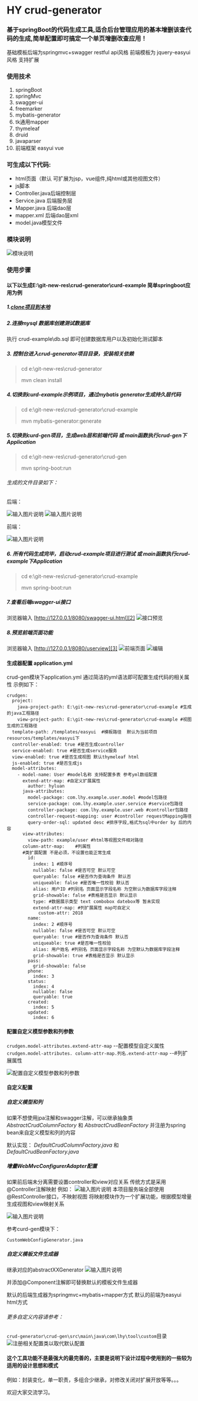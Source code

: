 #  **HY crud-generator**




### 基于springBoot的代码生成工具,适合后台管理应用的基本增删该查代码的生成,简单配置即可搞定一个单页增删改查应用！





基础模板后端为springmvc+swagger restful api风格
前端模板为 jquery-easyui风格
支持扩展

### 使用技术

 1. springBoot
 2. springMvc
 3. swagger-ui
 4. freemarker
 5. mybatis-generator
 6. tk通用mapper
 7. thymeleaf
 8. druid
 9. javaparser
 10. 前端框架 easyui vue



### 可生成以下代码:

 - html页面（默认 可扩展为jsp，vue组件,纯html或其他视图文件）
 - js脚本
 - Controller.java后端控制层
 - Service.java 后端服务层
 - Mapper.java 后端dao层
 - mapper.xml 后端dao层xml
 - model.java模型文件

### 模块说明
![模块说明](https://gitee.com/uploads/images/2018/0325/180653_28812020_1009390.png "屏幕截图.png")


### 使用步骤 
#### 以下以生成E:\git-new-res\crud-generator\curd-example 简单springboot应用为例

#####  1.[clone项目到本地][1]

#####  2.连接mysql 数据库创建测试数据库
执行 crud-example\db.sql
即可创建数据库用户以及初始化测试脚本

#####  3. 控制台进入crud-generator项目目录，安装相关依赖

 >   cd e:\git-new-res\crud-generator
 >
 >   mvn clean install

#####  4.切换到curd-example示例项目，通过mybatis generator生成持久层代码

> cd e:\git-new-res\crud-generator\crud-example
>
> mvn mybatis-generator:generate

#####  5.切换到curd-gen项目，生成web层和前端代码  或 main函数执行crud-gen下Application

> cd e:\git-new-res\crud-generator\crud-gen
>
> mvn spring-boot:run

###### 生成的文件目录如下：
后端：

![输入图片说明](https://gitee.com/uploads/images/2018/0325/185156_ccb73c2e_1009390.png "屏幕截图.png")
![输入图片说明](https://gitee.com/uploads/images/2018/0325/185243_e9ad48d9_1009390.png "屏幕截图.png")

前端：

![输入图片说明](https://gitee.com/uploads/images/2018/0325/185312_1795f415_1009390.png "屏幕截图.png")

#####  6. 所有代码生成完毕，启动crud-example项目进行测试 或 main函数执行crud-example下Application

> cd e:\git-new-res\crud-generator\crud-example
>
> mvn spring-boot:run

##### 7.查看后端swagger-ui接口
浏览器输入 [http://127.0.0.1/8080/swagger-ui.html][2]
![接口预览](https://gitee.com/uploads/images/2018/0325/183850_e6871dd8_1009390.png "屏幕截图.png")

##### 8.预览前端页面功能
浏览器输入 [http://127.0.0.1/8080/userview][3]
![前端页面](https://gitee.com/uploads/images/2018/0325/183941_1f3133be_1009390.png "屏幕截图.png")
![编辑](https://gitee.com/uploads/images/2018/0325/184030_17341461_1009390.png "屏幕截图.png")



####  生成器配置 application.yml
crud-gen模块下application.yml
通过简洁的yml语法即可配置生成代码的相关属性
示例如下：

```
crudgen:
  project:
    java-project-path: E:\git-new-res\crud-generator\crud-example #生成的java工程路径
    view-project-path: E:\git-new-res\crud-generator\crud-example #视图生成的工程路径
  template-path: /templates/easyui  #模板路径  默认为当前项目 resources/templates/easyui下
  controller-enabled: true #是否生成controller
  service-enabled: true #是否生成service服务
  view-enabled: true #是否生成视图 默认thymeleaf html
  js-enabled: true #是否生成js
  model-attributes:
    - model-name: User #model名称 支持配置多表 参考yml数组配置
      extend-attr-map: #自定义扩展属性
        author: hyluan
      java-attributes:
        model-package: com.lhy.example.user.model #model包路径
        service-package: com.lhy.example.user.service #service包路径
        controller-package: com.lhy.example.user.web #controller包路径
        controller-request-mapping: user #controller requestMapping路径
        query-order-sql: updated desc #排序字段,格式为sql中order by 后的内容
      view-attributes:
        view-path: example/user #html等视图文件相对路径
      column-attr-map:    #列属性
      #类扩展配置 不是必须，不设置也能正常生成
        id:
          index: 1 #顺序号
          nullable: false #是否可空 默认可空
          queryable: false #是否作为查询条件 默认否
          uniqueable: false #是否唯一性校验 默认否
          alias: 用户ID #列别名 页面显示字段名称 为空默认为数据库字段注释
          grid-showable: false #表格是否显示 默认显示
          type: #数据展示类型 text combobox datebox等 暂未实现
          extend-attr-map: #列扩展属性 map可自定义
            custom-attr: 2018
        name:
          index: 2 #顺序号
          nullable: false #是否可空 默认可空
          queryable: true #是否作为查询条件 默认否
          uniqueable: true #是否唯一性校验
          alias: 用户姓名 #列别名 页面显示字段名称 为空默认为数据库字段注释
          grid-showable: true #表格是否显示 默认显示
        pass:
          grid-showable: false
        phone:
          index: 3
        status:
          index: 4
          nullable: false
          queryable: true
        created:
          index: 5
        updated:
          index: 6
```


#### 配置自定义模型参数和列参数
`crudgen.model-attributes.extend-attr-map`
--配置模型自定义属性
`crudgen.model-attributes. column-attr-map.列名.extend-attr-map`
--#列扩展属性

![配置自定义模型参数和列参数](https://gitee.com/uploads/images/2018/0106/232651_8efacc5f_1009390.png "配置自定义模型参数和列参数.png")

#### 自定义配置
##### 自定义模型和列
如果不想使用jpa注解和swagger注解，可以继承抽象类 _AbstractCrudColumnFactory_  和  _AbstractCrudBeanFactory_ 并注册为spring bean来自定义模型和列的内容

默认实现： _DefaultCrudColumnFactory.java_ 
和           _DefaultCrudBeanFactory.java_ 

##### 增量WebMvcConfigurerAdapter配置
如果前后端未分离需要设置controller和view对应关系
传统方式是采用@Controller注解映射
例如：
![输入图片说明](https://gitee.com/uploads/images/2018/0325/190955_a616b290_1009390.png "屏幕截图.png")
本项目服务端全部使用@RestController接口，不映射视图
将映射模块作为一个扩展功能，根据模型增量生成视图和view映射关系

![输入图片说明](https://gitee.com/uploads/images/2018/0325/191111_b42c3188_1009390.png "屏幕截图.png")

参考curd-gen模块下：
```
CustomWebConfigGenerator.java
```

##### 自定义模板文件生成器
继承对应的abstractXXGenerator
![输入图片说明](https://gitee.com/uploads/images/2018/0325/191423_27effcb3_1009390.png "屏幕截图.png")

并添加@Component注解即可替换默认的模板文件生成器

默认的后端生成器为springmvc+mybatis+mapper方式
默认的前端为easyui html方式




###### 更多自定义内容请参考：
`crud-generator\crud-gen\src\main\java\com\lhy\tool\custom`目录
![注册相关配置类以取代默认配置](https://gitee.com/uploads/images/2018/0106/232355_dcd39f94_1009390.png "注册相关配置类以取代默认配置.png")




####  这个工具功能不是最强大的最完善的，主要是说明下设计过程中使用到的一些较为适用的设计思想和模式

例如：封装变化，单一职责，多组合少继承，对修改关闭对扩展开放等等。。。

欢迎大家交流学习。


  [1]: https://gitee.com/luanhaoyu/crud-generator.git
  [2]: http://127.0.0.1/8080/swagger-ui.html
  [3]: http://127.0.0.1/8080/userview